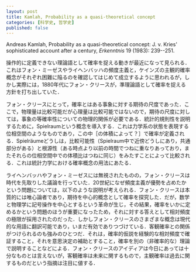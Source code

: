 ```yaml
---
layout: post
title: Kamlah, Probability as a quasi-theoretical concept
categories: [科学史, 哲学史]
published: false
---
```


Andreas Kamlah, Probability as a quasi-theoretical concept: J. v. Kries' sophisticated account after a century, _Erkenntnis_ 19 (1983): 239--251.

操作的に定義できない理論語として確率を捉える動きが最近になって見られる．これはフォン・ミーゼスやライヘンバッハの頻度主義と，ケインズの主観的確率概念がそれぞれ困難に陥るのを確認してはじめて成立するように思われるが，しかし実際には，1880年代にフォン・クリースが，準理論語として確率を捉える方針を打ち出していた．

フォン・クリースにとって，確率とはある事象に対する期待の尺度であった．ここで，物理量は比較可能だが心理量は比較可能ではないので，期待の尺度に対しては，事象の等確率性についての物理的関係が必要である．統計的規則性を説明するために，Spielraumという概念を導入する．これは力学系の状態を表現する位相空間のようなものであり，この中［の体積によって？］で確率が定義される．Spielräumeどうしは，比較可能性（Spielraum中で近傍どうしにあり，共通部分がある）と根源性（ある時点より以前の時間でつねに重なりあっており，またそれらの位相空間中での体積比はつねに同じ）をみたすことによって比較される．これは統計力学における確率概念の用法にあたる．

ライヘンバッハやフォン・ミーゼスには無視されたものの，フォン・クリースは時代を先取りした議論を行っていた．20世紀になぜ頻度主義が優勢を占めたかという問題については，以下のような説明が考えられる．フォン・クリースは本質的には唯心論者であり，期待を中心的概念として確率を探究した．だが，数学と物理学に記号操作を中心とするという革命が生じ，その結果，確率をいかに定めるかという問題のほうが重要になったため，それに対する答えとして相対頻度の極限が採用されたのだった．しかしフォン・クリースのさまざまな概念は現代的な用語に翻訳可能であり，いまだ有効でありつづけている．客観確率との関係がつけられるのも強みのひとつだ．それは，確率的仮説を経験的な相対頻度で確証すること，それを意思決定の補助とすること，確率を別の（非確率的な）理論で説明することなどによる．フォン・クリースのアイディアは今日にあっては十分なものとは言えないが，客観確率は未来に関するもので，主観確率は過去に関するものだという指摘は注目に値する．
